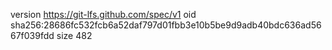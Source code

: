 version https://git-lfs.github.com/spec/v1
oid sha256:28686fc532fcb6a52daf797d01fbb3e10b5be9d9adb40bdc636ad5667f039fdd
size 482
